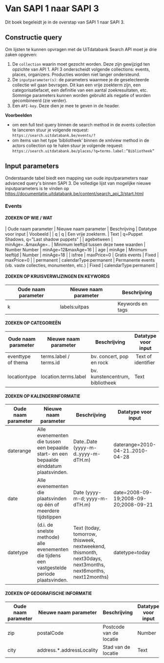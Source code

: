 ---
---

# Van SAPI 1 naar SAPI 3 

Dit boek begeleidt je in de overstap van SAPI 1 naar SAPI 3.

## Constructie query

Om lijsten te kunnen opvragen met de UiTdatabank Search API moet je drie zaken opgeven:

1. De ```collection``` waarin moet gezocht worden. Deze zijn gewijzigd ten opzichte van API 1. API 3 onderscheidt volgende collections: events, places, organizers. Producties worden niet langer ondersteund.
2. De ```inputparameter(s)```: de parameters waarmee je de geselecteerde collectie wil gaan bevragen. Dit kan een vrije zoekterm zijn, een categorisatiefacet, een definitie van een aantal zoekresultaten, etc. Sommige parameters kunnen worden gebruikt als negatie of worden gecombineerd (zie verder).
3. Een ```API-key```. Deze dien je mee te geven in de header.

**Voorbeelden**
- om een full text query binnen de search method in de events collection te lanceren stuur je volgende request: ```https://search.uitdatabank.be/events/?```
- om items van het type ‘bibliotheek’ binnen de xmlview method in de actors collection op te halen stuur je volgende request:
```https://search.uitdatabank.be/places/?q=terms.label:”Bibliotheek”```

## Input parameters

Onderstaande tabel biedt een mapping van oude inputparameters naar advanced query's binnen SAPI 3.
De volledige lijst van mogelijke nieuwe inputparameters is te vinden op https://documentatie.uitdatabank.be/content/search_api_3/start.html

### Events

#### ZOEKEN OP WIE / WAT

| Oude naam parameter | Nieuwe naam parameter | Beschrijving | Datatype voor input | Voobeeld |
| q | q | Een vrije zoekterm.  | Text | q=Puppet Shadows, q="Last shadow puppets" |
| agebetween | minAge=..&maxAge=.. | Minimum leeftijd tussen deze twee waarden  | Number Number | minAge=12&maxAge=16 |
| age | minAge | Minimum leeftijd | Number | minAge=18 |
| isfree | maxPrice=0 | Gratis events | Fixed | maxPrice=0 |
| permanent | calendarType:permanent | Permanente events (vb. vaste collecties, monumenten, etc.) | Fixed | calendarType:permanent |

#### ZOEKEN OP KRUISVERWIJZINGEN EN KEYWORDS

| Oude naam parameter | Nieuwe naam parameter | Beschrijving |
| -- | -- | -- |
| k | labels:uitpas | Keywords en tags |


#### ZOEKEN OP CATEGORIEËN

| Oude naam parameter | Nieuwe naam parameter | Beschrijving | Datatype voor input | Voorbeeld |
| -- | -- | -- | -- | -- | 
| eventtype of thema | terms.label / terms.id | bv. concert, pop en rock | Text of identifier |terms.label:"Concert" / terms.id:"0.50.4.0.0" |
| locationtype | location.terms.label | bv. kunstencentrum, bibliotheek  | Text | location.terms.label:"Bibliotheek" / location.terms.id:kI7uAyn2uUu9VV6Z3uWZTA |

#### ZOEKEN OP KALENDERINFORMATIE

| Oude naam parameter | Nieuwe naam parameter | Beschrijving | Datatype voor input | Voorbeeld |
| -- | -- | -- | -- | -- | 
| daterange | Alle evenementen die tussen een bepaalde start- en een bepaalde einddatum plaatsvinden. | Date..Date (yyyy-m-d..yyyy-m-dTH.m) | daterange=2010-04-21..2010-04-28 |
| date | Alle evenementen die plaatsvinden op één of meerdere tijdstippen | Date (yyyy-m-d; yyyy-m-dTH.m) | date=2008-09-19;2008-09-20;2008-09-21 |
| datetype | (d.i. de snelste methode) alle evenementen die tijdens een vastgestelde periode plaatsvinden. | Text (today, tomorrow, thisweek, nextweekend, thismonth, next30days, next3months, next6months, next12months) | datetype=today |

#### ZOEKEN OP GEOGRAFISCHE INFORMATIE

| Oude naam parameter | Nieuwe naam parameter | Beschrijving | Datatype voor input | Voorbeeld |
| -- | -- | -- | -- | -- | 
| zip | postalCode | Postcode van de locatie | Number | postalCode=2020 of q=address.\*.postalCode:2020 |
| city | address.\*.addressLocality | Stad van de locatie | Text | address.\*.addressLocality:Antwerpen |
